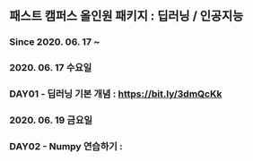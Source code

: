## 패스트 캠퍼스 올인원 패키지 : 딥러닝 / 인공지능
### Since 2020. 06. 17 ~

### 2020. 06. 17 수요일
### DAY01 - 딥러닝 기본 개념 : https://bit.ly/3dmQcKk

### 2020. 06. 19 금요일
### DAY02 - Numpy 연습하기 : 
